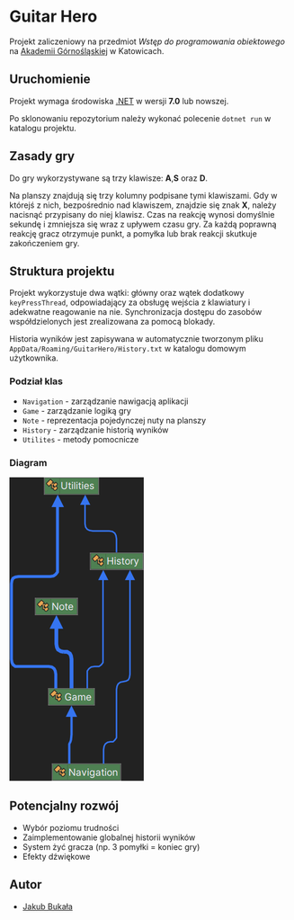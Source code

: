 # Guitar Hero

Projekt zaliczeniowy na przedmiot *Wstęp do programowania obiektowego* na [Akademii Górnośląskiej](https://www.gwsh.pl)
w Katowicach.

## Uruchomienie

Projekt wymaga środowiska [.NET](https://dotnet.microsoft.com/download/dotnet) w wersji **7.0** lub nowszej.

Po sklonowaniu repozytorium należy wykonać polecenie `dotnet run` w katalogu projektu.

## Zasady gry

Do gry wykorzystywane są trzy klawisze: **A**,**S** oraz **D**.

Na planszy znajdują się trzy kolumny podpisane tymi
klawiszami. Gdy w którejś z nich, bezpośrednio nad klawiszem, znajdzie się znak **X**, należy nacisnąć przypisany do
niej klawisz. Czas na reakcję wynosi domyślnie sekundę i zmniejsza się wraz z upływem czasu gry. Za każdą poprawną
reakcję gracz otrzymuje punkt, a pomyłka lub brak reakcji skutkuje zakończeniem gry.

## Struktura projektu

Projekt wykorzystuje dwa wątki: główny oraz wątek dodatkowy `keyPressThread`, odpowiadający za obsługę wejścia z
klawiatury i adekwatne reagowanie na nie. Synchronizacja dostępu do zasobów współdzielonych jest zrealizowana za pomocą
blokady.

Historia wyników jest zapisywana w automatycznie tworzonym pliku `AppData/Roaming/GuitarHero/History.txt` w katalogu
domowym użytkownika.

### Podział klas

- `Navigation` - zarządzanie nawigacją aplikacji
- `Game` - zarządzanie logiką gry
- `Note` - reprezentacja pojedynczej nuty na planszy
- `History` - zarządzanie historią wyników
- `Utilites` - metody pomocnicze

### Diagram

![](./class_diagram.png)

## Potencjalny rozwój

- Wybór poziomu trudności
- Zaimplementowanie globalnej historii wyników
- System żyć gracza (np. 3 pomyłki = koniec gry)
- Efekty dźwiękowe

## Autor

- [Jakub Bukała](https://github.com/Jaku-BB)